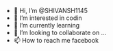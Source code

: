 - 👋 Hi, I’m @SHIVANSH1145
- 👀 I’m interested in codin
- 🌱 I’m currently learning 
- 💞️ I’m looking to collaborate on ...
- 📫 How to reach me facebook

<!---
SHIVANSH1145/SHIVANSH1145 is a ✨ special ✨ repository because its `README.md` (this file) appears on your GitHub profile.
You can click the Preview link to take a look at your changes.
--->
